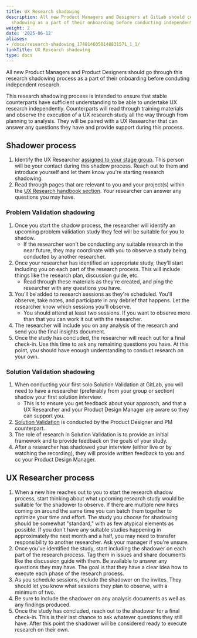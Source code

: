 ```yaml
---
title: UX Research shadowing
description: All new Product Managers and Designers at GitLab should complete research
  shadowing as a part of their onboarding before conducting independent research.
weight: 2
date: '2025-06-12'
aliases:
- /docs/research-shadowing_1748146058148831571_1_1/
linkTitle: UX Research shadowing
type: docs
---
```


All new Product Managers and Product Designers should go through this research shadowing process as a part of their onboarding before conduting independent research.

This research shadowing process is intended to ensure that stable counterparts have sufficient understanding to be able to undertake UX research independently. Counterparts will read through training materials and observe the execution of a UX research study all the way through from planning to analysis. They will be paired with a UX Researcher that can answer any questions they have and provide support during this process.

## Shadower process

1. Identify the UX Researcher [assigned to your stage group](/handbook/product/ux/ux-research/how-uxr-team-operates/#how-team-members-are-assigned). This person will be your contact during this shadow process. Reach out to them and introduce yourself and let them know you're starting research shadowing.
1. Read through pages that are relevant to you and your project(s) within the [UX Research handbook section](/handbook/product/ux/ux-research/). Your researcher can answer any questions you may have.

### Problem Validation shadowing

1. Once you start the shadow process, the researcher will identify an upcoming problem validation study they feel will be suitable for you to shadow.
   - If the researcher won't be conducting any suitable research in the near future, they may coordinate with you to observe a study being conducted by another researcher.
1. Once your researcher has identified an appropriate study, they'll start including you on each part of the research process. This will include things like the research plan, discussion guide, etc.
   - Read through these materials as they're created, and ping the researcher with any questions you have.
1. You'll be added to research sessions as they're scheduled. You'll observe, take notes, and participate in any debrief that happens. Let the researcher know which sessions you'll observe.
   - You should attend at least two sessions. If you want to observe more than that you can work it out with the researcher.
1. The researcher will include you on any analysis of the research and send you the final insights document.
1. Once the study has concluded, the researcher will reach out for a final check-in. Use this time to ask any remaining questions you have. At this point, you should have enough understanding to conduct research on your own.

### Solution Validation shadowing

1. When conducting your first solo Solution Validation at GitLab, you will need to have a researcher (preferably from your group or section) shadow your first solution interview.
   - This is to ensure you get feedback about your approach, and that a UX Researcher and your Product Design Manager are aware so they can support you.
1. [Solution Validation](/handbook/product-development/product-development-flow/#validation-phase-4-solution-validation) is conducted by the Product Designer and PM counterpart.
1. The role of research in Solution Validation is to provide an initial framework and to provide feedback on the goals of your study.
1. After a researcher has shadowed your interview (either live or by watching the recording), they will provide written feedback to you and cc your Product Design Manager.

## UX Researcher process

1. When a new hire reaches out to you to start the research shadow process, start thinking about what upcoming research study would be suitable for the shadower to observe. If there are multiple new hires coming on around the same time you can batch them together to optimize your time and effort. The study you choose for shadowing should be somewhat "standard," with as few atypical elements as possible. If you don't have any suitable studies happening in approximately the next month and a half, you may need to transfer responsibility to another researcher. Ask your manager if you're unsure.
1. Once you've identified the study, start including the shadower on each part of the research process. Tag them in issues and share documents like the discussion guide with them. Be available to answer any questions they may have. The goal is that they have a clear idea how to execute each phase of the research process.
1. As you schedule sessions, include the shadower on the invites. They should let you know what sessions they plan to observe, with a minimum of two.
1. Be sure to include the shadower on any analysis documents as well as any findings produced.
1. Once the study has concluded, reach out to the shadower for a final check-in. This is their last chance to ask whatever questions they still have. After this point the shadower will be considered ready to execute research on their own.
